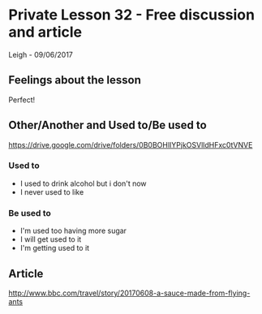 # Private Lesson 32 - Free discussion and article
Leigh - 09/06/2017

## Feelings about the lesson
Perfect!

## Other/Another and Used to/Be used to
https://drive.google.com/drive/folders/0B0BOHlIYPjkOSVlldHFxc0tVNVE

### Used to
  * I used to drink alcohol but i don't now
  * I never used to like

### Be used to
  * I'm used too having more sugar
  * I will get used to it
  * I'm getting used to it


## Article
http://www.bbc.com/travel/story/20170608-a-sauce-made-from-flying-ants
